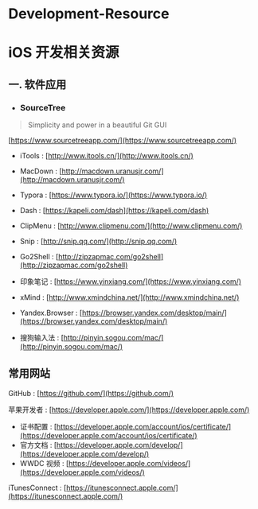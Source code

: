 # Development-Resource
# iOS 开发相关资源

## 一. 软件应用

- ###  SourceTree
> Simplicity and power in a beautiful Git GUI

[https://www.sourcetreeapp.com/](https://www.sourcetreeapp.com/)

- iTools : [http://www.itools.cn/](http://www.itools.cn/)

- MacDown : [http://macdown.uranusjr.com/](http://macdown.uranusjr.com/)

- Typora : [https://www.typora.io/](https://www.typora.io/)

- Dash : [https://kapeli.com/dash](https://kapeli.com/dash)

- ClipMenu : [http://www.clipmenu.com/](http://www.clipmenu.com/)

- Snip : [http://snip.qq.com/](http://snip.qq.com/)

- Go2Shell : [http://zipzapmac.com/go2shell](http://zipzapmac.com/go2shell)

- 印象笔记 : [https://www.yinxiang.com/](https://www.yinxiang.com/)

- xMind : [http://www.xmindchina.net/](http://www.xmindchina.net/)

- Yandex.Browser : [https://browser.yandex.com/desktop/main/](https://browser.yandex.com/desktop/main/)

- 搜狗输入法 : [http://pinyin.sogou.com/mac/](http://pinyin.sogou.com/mac/)

## 常用网站
	
GitHub : [https://github.com/](https://github.com/)
	
苹果开发者 : [https://developer.apple.com/](https://developer.apple.com/)
	
- 证书配置 : [https://developer.apple.com/account/ios/certificate/](https://developer.apple.com/account/ios/certificate/)
- 官方文档 : [https://developer.apple.com/develop/](https://developer.apple.com/develop/)
- WWDC 视频 : [https://developer.apple.com/videos/](https://developer.apple.com/videos/)
	
iTunesConnect :  [https://itunesconnect.apple.com/](https://itunesconnect.apple.com/)

